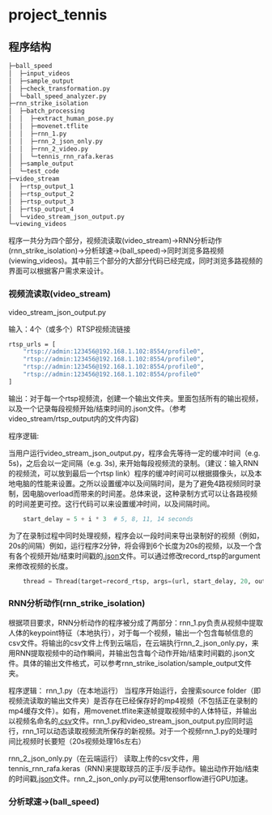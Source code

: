 # project_tennis

## 程序结构

```bash
├─ball_speed
│  ├─input_videos
│  ├─sample_output
│  ├─check_transformation.py
│  └─ball_speed_analyzer.py
├─rnn_strike_isolation
│  ├─batch_processing
│  │  ├─extract_human_pose.py
│  │  ├─movenet.tflite
│  │  ├─rnn_1.py
│  │  ├─rnn_2_json_only.py
│  │  ├─rnn_2_video.py
│  │  └─tennis_rnn_rafa.keras
│  ├─sample_output
│  └─test_code
├─video_stream
│  ├─rtsp_output_1
│  ├─rtsp_output_2
│  ├─rtsp_output_3
│  ├─rtsp_output_4
│  └─video_stream_json_output.py
└─viewing_videos
```
程序一共分为四个部分，视频流读取(video_stream)->RNN分析动作(rnn_strike_isolation)->分析球速->(ball_speed)->同时浏览多路视频(viewing_videos)。其中前三个部分的大部分代码已经完成，同时浏览多路视频的界面可以根据客户需求来设计。

### 视频流读取(video_stream)

video_stream_json_output.py

输入：4个（或多个）RTSP视频流链接
```bash
rtsp_urls = [
    "rtsp://admin:123456@192.168.1.102:8554/profile0",
    "rtsp://admin:123456@192.168.1.102:8554/profile0",
    "rtsp://admin:123456@192.168.1.102:8554/profile0",
    "rtsp://admin:123456@192.168.1.102:8554/profile0"
]
```
输出：对于每一个rtsp视频流，创建一个输出文件夹。里面包括所有的输出视频，以及一个记录每段视频开始/结束时间的.json文件。（参考video_stream/rtsp_output内的文件内容)

程序逻辑:

当用户运行video_stream_json_output.py，程序会先等待一定的缓冲时间（e.g. 5s)，之后会以一定间隔（e.g. 3s), 来开始每段视频流的录制。（建议：输入RNN的视频流，可以放到最后一个rtsp link）程序的缓冲时间可以根据摄像头，以及本地电脑的性能来设置。之所以设置缓冲以及间隔时间，是为了避免4路视频同时录制，因电脑overload而带来的时间差。总体来说，这种录制方式可以让各路视频的时间差更可控。这行代码可以来设置缓冲时间，以及间隔时间。
```python
    start_delay = 5 + i * 3  # 5, 8, 11, 14 seconds
```

为了在录制过程中同时处理视频，程序会以一段时间来导出录制好的视频（例如，20s的间隔）例如，运行程序2分钟，将会得到6个长度为20s的视频，以及一个含有各个视频开始/结束时间戳的[.json](https://github.com/YilinZhao6/project_tennis/blob/main/video_stream/rtsp_output_1/video_times.json)文件。可以通过修改record_rtsp的argument来修改视频的长度。
```python
    thread = Thread(target=record_rtsp, args=(url, start_delay, 20, output_folder))
```
### RNN分析动作(rnn_strike_isolation)

根据项目要求，RNN分析动作的程序被分成了两部分：rnn_1.py负责从视频中提取人体的keypoint特征（本地执行），对于每一个视频，输出一个包含每帧信息的csv文件。将输出的csv文件上传到云端后，在云端执行rnn_2_json_only.py，来用RNN提取视频中的动作瞬间，并输出包含每个动作开始/结束时间戳的.json文件。具体的输出文件格式，可以参考rnn_strike_isolation/sample_output文件夹。

程序逻辑：
rnn_1.py（在本地运行）
当程序开始运行，会搜索source folder（即视频流读取的输出文件夹）是否存在已经保存好的mp4视频（不包括正在录制的mp4缓存文件）。如有，用movenet.tflite来逐帧提取视频中的人体特征，并输出以视频名命名的[.csv](https://github.com/YilinZhao6/project_tennis/blob/main/rnn_strike_isolation/sample_output/1_csv/1_keypoints.csv)文件。rnn_1.py和video_stream_json_output.py应同时运行，rnn_1可以动态读取视频流所保存的新视频。对于一个视频rnn_1.py的处理时间比视频时长要短（20s视频处理16s左右）

rnn_2_json_only.py（在云端运行）
读取上传的csv文件，用tennis_rnn_rafa.keras（RNN)来提取球员的正手/反手动作。输出动作开始/结束的时间戳[.json](https://github.com/YilinZhao6/project_tennis/blob/main/rnn_strike_isolation/sample_output/2_json/1_timestamp.json)文件。rnn_2_json_only.py可以使用tensorflow进行GPU加速。


### 分析球速->(ball_speed)

